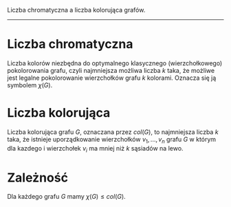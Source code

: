 Liczba chromatyczna a liczba kolorująca grafów.

---

# Liczba chromatyczna
Liczba kolorów niezbędna do optymalnego klasycznego (wierzchołkowego) pokolorowania grafu, czyli najmniejsza możliwa liczba ${k}$ taka, że możliwe jest legalne pokolorowanie wierzchołków grafu $k$ kolorami. Oznacza się ją symbolem $\chi (G)$.

# Liczba kolorująca
Liczba kolorująca grafu $G$, oznaczana przez $col(G)$, to najmniejsza liczba $k$ taka, że istnieje
uporządkowanie wierzchołków $v_1, . . . , v_n$ grafu $G$ w którym dla kazdego i wierzchołek $v_i$
ma mniej niż $k$ sąsiadów na lewo.

# Zależność
Dla każdego grafu $G$ mamy $\chi (G) \leq col(G)$.

